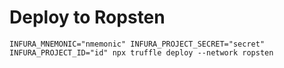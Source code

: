 # Deploy to Ropsten

```
INFURA_MNEMONIC="nmemonic" INFURA_PROJECT_SECRET="secret" INFURA_PROJECT_ID="id" npx truffle deploy --network ropsten
```